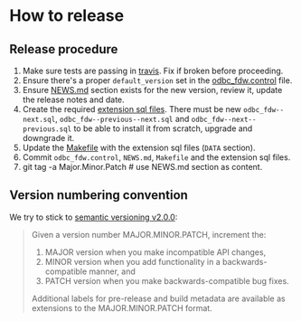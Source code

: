 # How to release

## Release procedure
1. Make sure tests are passing in [travis](https://travis-ci.org/CartoDB/odbc_fdw). Fix if broken before proceeding.
1. Ensure there's a proper `default_version` set in the [odbc_fdw.control](https://github.com/CartoDB/odbc_fdw/blob/master/odbc_fdw.control) file.
1. Ensure [NEWS.md](https://github.com/CartoDB/odbc_fdw/blob/master/NEWS.md) section exists for the new version, review it, update the release notes and date.
1. Create the required [extension sql files](https://www.postgresql.org/docs/10/static/extend-extensions.html#id-1.8.3.18.11). There must be new `odbc_fdw--next.sql`, `odbc_fdw--previous--next.sql` and `odbc_fdw--next--previous.sql` to be able to install it from scratch, upgrade and downgrade it.
1. Update the [Makefile](https://github.com/CartoDB/odbc_fdw/blob/master/Makefile) with the extension sql files (`DATA` section).
1. Commit `odbc_fdw.control`, `NEWS.md`, `Makefile` and the extension sql files.
1. git tag -a Major.Minor.Patch # use NEWS.md section as content.


## Version numbering convention

We try to stick to [semantic versioning v2.0.0](https://semver.org/spec/v2.0.0.html):

> Given a version number MAJOR.MINOR.PATCH, increment the:
>
> 1. MAJOR version when you make incompatible API changes,
> 2. MINOR version when you add functionality in a backwards-compatible manner, and
> 3. PATCH version when you make backwards-compatible bug fixes.
>
> Additional labels for pre-release and build metadata are available as extensions to the MAJOR.MINOR.PATCH format.

